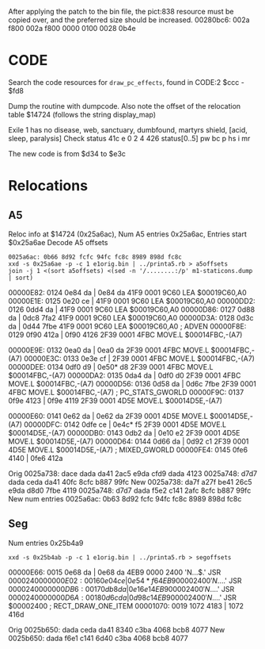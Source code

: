 After applying the patch to the bin file, the pict:838 resource must
be copied over, and the preferred size should be increased.
00280bc6: 002a f800 002a f800 0000 0100 0028 0b4e

# CODE

Search the code resources for `draw_pc_effects`, found in CODE:2 $ccc - $fd8

Dump the routine with dumpcode. Also note the offset of the relocation table
$14724 (follows the string display_map)

Exile 1 has no disease, web, sanctuary, dumbfound, martyrs shield, [acid, sleep, paralysis]
Check status 41c e 0 2 4 426  status[0..5]
             pw bc p hs i mr
             
The new code is from $d34 to $e3c


# Relocations

## A5
Reloc info at $14724 (0x25a6ac), Num A5 entries 0x25a6ac, Entries start $0x25a6ae
Decode A5 offsets
```
0025a6ac: 0b66 8d92 fcfc 94fc fc8c 8989 898d fc8c
xxd -s 0x25a6ae -p -c 1 e1orig.bin | ../printa5.rb > a5offsets
join -j 1 <(sort a5offsets) <(sed -n '/........:/p' m1-staticons.dump | sort)
```

00000E82: 0124 0e84 da   | 0e84  da          41F9 0001 9C60  LEA $00019C60,A0 
00000E1E: 0125 0e20 ce   |                  41F9 0001 9C60  LEA $00019C60,A0 
00000DD2: 0126 0dd4 da   |                  41F9 0001 9C60  LEA $00019C60,A0 
00000D86: 0127 0d88 da   | 0dc8  7fa2       41F9 0001 9C60  LEA $00019C60,A0 
00000D3A: 0128 0d3c da   | 0d44  7fbe       41F9 0001 9C60  LEA $00019C60,A0 ; ADVEN 
00000F8E: 0129 0f90 412a | 0f90  4126       2F39 0001 4FBC  MOVE.L $00014FBC,-(A7)

00000E9E: 0132 0ea0 da   | 0ea0  da         2F39 0001 4FBC  MOVE.L $00014FBC,-(A7) 
00000E3C: 0133 0e3e cf   |                  2F39 0001 4FBC  MOVE.L $00014FBC,-(A7) 
00000DEE: 0134 0df0 d9   | 0e50* d8         2F39 0001 4FBC  MOVE.L $00014FBC,-(A7) 
00000DA2: 0135 0da4 da   | 0df0  d0         2F39 0001 4FBC  MOVE.L $00014FBC,-(A7) 
00000D56: 0136 0d58 da   | 0d6c  7fbe       2F39 0001 4FBC  MOVE.L $00014FBC,-(A7) ; PC_STATS_GWORLD 
00000F9C: 0137 0f9e 4123 | 0f9e  4119       2F39 0001 4D5E  MOVE.L $00014D5E,-(A7)

00000E60: 0141 0e62 da   | 0e62  da       2F39 0001 4D5E  MOVE.L $00014D5E,-(A7) 
00000DFC: 0142 0dfe ce   | 0e4c* f5       2F39 0001 4D5E  MOVE.L $00014D5E,-(A7) 
00000DB0: 0143 0db2 da   | 0e10  e2       2F39 0001 4D5E  MOVE.L $00014D5E,-(A7) 
00000D64: 0144 0d66 da   | 0d92  c1       2F39 0001 4D5E  MOVE.L $00014D5E,-(A7) ; MIXED_GWORLD 
00000FE4: 0145 0fe6 4140 | 0fe6  412a       

Orig
0025a738: dace dada da41 2ac5 e9da cfd9 dada 4123
0025a748: d7d7 dada ceda da41 40fc 8cfc b887 99fc
New
0025a738: da7f a27f be41 26c5 e9da d8d0 7fbe 4119
0025a748: d7d7 dada f5e2 c141 2afc 8cfc b887 99fc
New num entries
0025a6ac: 0b63 8d92 fcfc 94fc fc8c 8989 898d fc8c


## Seg
Num entries 0x25b4a9

```
xxd -s 0x25b4ab -p -c 1 e1orig.bin | ../printa5.rb > segoffsets
```

00000E66: 0015 0e68 da   | 0e68  da     4EB9 0000 2400 'N...$.' JSR $00002400 
00000E02: 0016 0e04 ce   | 0e54* f6     4EB9 0000 2400 'N...$.' JSR $00002400 
00000DB6: 0017 0db8 da   | 0e16  e1     4EB9 0000 2400 'N...$.' JSR $00002400 
00000D6A: 0018 0d6c da   | 0d98  c1     4EB9 0000 2400 'N...$.' JSR $00002400 ; RECT_DRAW_ONE_ITEM 
00001070: 0019 1072 4183 | 1072  416d     

Orig
0025b650: dada ceda da41 8340 c3ba 4068 bcb8 4077
New
0025b650: dada f6e1 c141 6d40 c3ba 4068 bcb8 4077




